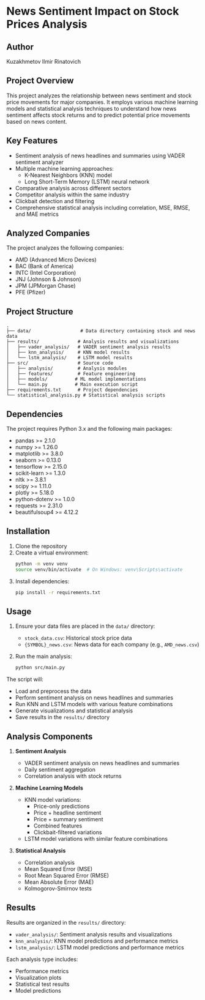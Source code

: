 # News Sentiment Impact on Stock Prices Analysis

## Author
Kuzakhmetov Ilmir Rinatovich

## Project Overview
This project analyzes the relationship between news sentiment and stock price movements for major companies. It employs various machine learning models and statistical analysis techniques to understand how news sentiment affects stock returns and to predict potential price movements based on news content.

## Key Features
- Sentiment analysis of news headlines and summaries using VADER sentiment analyzer
- Multiple machine learning approaches:
  - K-Nearest Neighbors (KNN) model
  - Long Short-Term Memory (LSTM) neural network
- Comparative analysis across different sectors
- Competitor analysis within the same industry
- Clickbait detection and filtering
- Comprehensive statistical analysis including correlation, MSE, RMSE, and MAE metrics

## Analyzed Companies
The project analyzes the following companies:
- AMD (Advanced Micro Devices)
- BAC (Bank of America)
- INTC (Intel Corporation)
- JNJ (Johnson & Johnson)
- JPM (JPMorgan Chase)
- PFE (Pfizer)

## Project Structure
```
.
├── data/                  # Data directory containing stock and news data
├── results/              # Analysis results and visualizations
│   ├── vader_analysis/   # VADER sentiment analysis results
│   ├── knn_analysis/     # KNN model results
│   └── lstm_analysis/    # LSTM model results
├── src/                  # Source code
│   ├── analysis/         # Analysis modules
│   ├── features/         # Feature engineering
│   ├── models/          # ML model implementations
│   └── main.py          # Main execution script
├── requirements.txt      # Project dependencies
└── statistical_analysis.py # Statistical analysis scripts
```

## Dependencies
The project requires Python 3.x and the following main packages:
- pandas >= 2.1.0
- numpy >= 1.26.0
- matplotlib >= 3.8.0
- seaborn >= 0.13.0
- tensorflow >= 2.15.0
- scikit-learn >= 1.3.0
- nltk >= 3.8.1
- scipy >= 1.11.0
- plotly >= 5.18.0
- python-dotenv >= 1.0.0
- requests >= 2.31.0
- beautifulsoup4 >= 4.12.2

## Installation
1. Clone the repository
2. Create a virtual environment:
   ```bash
   python -m venv venv
   source venv/bin/activate  # On Windows: venv\Scripts\activate
   ```
3. Install dependencies:
   ```bash
   pip install -r requirements.txt
   ```

## Usage
1. Ensure your data files are placed in the `data/` directory:
   - `stock_data.csv`: Historical stock price data
   - `{SYMBOL}_news.csv`: News data for each company (e.g., `AMD_news.csv`)

2. Run the main analysis:
   ```bash
   python src/main.py
   ```

The script will:
- Load and preprocess the data
- Perform sentiment analysis on news headlines and summaries
- Run KNN and LSTM models with various feature combinations
- Generate visualizations and statistical analysis
- Save results in the `results/` directory

## Analysis Components
1. **Sentiment Analysis**
   - VADER sentiment analysis on news headlines and summaries
   - Daily sentiment aggregation
   - Correlation analysis with stock returns

2. **Machine Learning Models**
   - KNN model variations:
     - Price-only predictions
     - Price + headline sentiment
     - Price + summary sentiment
     - Combined features
     - Clickbait-filtered variations
   - LSTM model variations with similar feature combinations

3. **Statistical Analysis**
   - Correlation analysis
   - Mean Squared Error (MSE)
   - Root Mean Squared Error (RMSE)
   - Mean Absolute Error (MAE)
   - Kolmogorov-Smirnov tests

## Results
Results are organized in the `results/` directory:
- `vader_analysis/`: Sentiment analysis results and visualizations
- `knn_analysis/`: KNN model predictions and performance metrics
- `lstm_analysis/`: LSTM model predictions and performance metrics

Each analysis type includes:
- Performance metrics
- Visualization plots
- Statistical test results
- Model predictions

